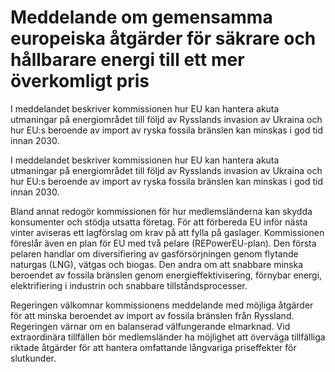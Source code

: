 # Meddelande om gemensamma europeiska åtgärder för säkrare och hållbarare energi till ett mer överkomligt pris

I meddelandet beskriver kommissionen hur EU kan hantera akuta utmaningar på energiområdet till följd av Rysslands invasion av Ukraina och hur EU:s beroende av import av ryska fossila bränslen kan minskas i god tid innan 2030.

I meddelandet beskriver kommissionen hur EU kan hantera akuta utmaningar på energiområdet till följd av Rysslands invasion av Ukraina och hur EU:s beroende av import av ryska fossila bränslen kan minskas i god tid innan 2030.

Bland annat redogör kommissionen för hur medlemsländerna kan skydda konsumenter och stödja utsatta företag. För att förbereda EU inför nästa vinter aviseras ett lagförslag om krav på att fylla på gaslager. Kommissionen föreslår även en plan för EU med två pelare (REPowerEU-plan). Den första pelaren handlar om diversifiering av gasförsörjningen genom flytande naturgas (LNG), vätgas och biogas. Den andra om att snabbare minska beroendet av fossila bränslen genom energieffektivisering, förnybar energi, elektrifiering i industrin och snabbare tillståndsprocesser.

Regeringen välkomnar kommissionens meddelande med möjliga åtgärder för att minska beroendet av import av fossila bränslen från Ryssland. Regeringen värnar om en balanserad välfungerande elmarknad. Vid extraordinära tillfällen bör medlemsländer ha möjlighet att överväga tillfälliga riktade åtgärder för att hantera omfattande långvariga priseffekter för slutkunder.
